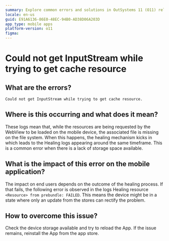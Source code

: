 ```yaml
---
summary: Explore common errors and solutions in OutSystems 11 (O11) related to InputStream issues during cache resource retrieval on mobile devices.
locale: en-us
guid: E91A6136-86E0-48EC-94B0-AD38D06A203D
app_type: mobile apps
platform-version: o11
figma:
---
```


# Could not get InputStream while trying to get cache resource  

## What are the errors?

``Could not get InputStream while trying to get cache resource.``

## Where is this occurring and what does it mean?

These logs mean that, while the resources are being requested by the WebView to be loaded on the mobile device, the associated file is missing on the file system. When this happens, the healing mechanism kicks in which leads to the Healing logs appearing around the same timeframe. This is a common error when there is a lack of storage space available.

## What is the impact of this error on the mobile application?

The impact on end users depends on the outcome of the healing process. If that fails, the following error is observed in the logs Healing resource ``<Resource> from prebundle: FAILED``. This means the device might be in a state where only an update from the stores can rectify the problem.

## How to overcome this issue?

Check the device storage available and try to reload the App. If the issue remains, reinstall the App from the app store.
